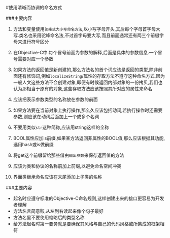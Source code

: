 #使用清晰而协调的命名方式

###主要内容
1. 方法和变量使用`驼峰式大小写命名方法`,以小写字母开头,其后每个字母首字母大写.类名也采用驼峰命名法,不过首字母要大写,而且前面通常还有两三个前缀字母来进行符号区分

2. 在Objective-C中.每个冒号前面为参数的解释,后面是具体的参数信息.一个冒号需要对应一个参数

3. 如果方法的返回值是新创建的,那么方法名的首个词应该是返回的类型,除非前面还有修饰词,例如`localizeString`/属性的存取方法不遵守这种命名方式,因为一般人文这些方法不会创建对象,即便有时候返回内部对象的一份拷贝,我们也认为那相当于原有的对象,这些存取方法应该按照其所对应的属性来命名

4. 应该把表示参数类型的名称放在参数的前面

5. 如果方法要在当前对象上执行操作,那么久应该包括动词,若执行操作时还需要参数,则应该在动词后面加上一个或多个名词

6. 不要用类似`str`这种简称,应该用string这样的全称

7. BOOL属性应加is前缀,如果某方法返回非属性的BOOL值,那么应该根据其功能,选用hash或is做前缀

8. 将get这个前缀留给那些借由`输出参数`来保存返回值的方法

9. 应该为类和协议的名称前加上前缀,以避免命名空间冲突 

10. 界面类继承命名应该在末尾添加上子类的名称

###主要内容
* 起名时应遵守标准的Objective-C命名规则,这样创建出来的接口更容易为开发者理解
* 方法名言简意赅,从左到右读起来像个句子最好
* 方法名里不要使用缩略后的类型名称
* 给方法起名时第一要务就是要确保其风格与自己的代码风格或所集成的框架相符